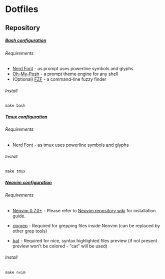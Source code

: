 # Dotfiles

## Repository

##### [Bash configuration](bash)

###### Requirements
- [Nerd Font](https://www.nerdfonts.com/) - as prompt uses powerline symbols and glyphs 
- [Oh-My-Posh](https://ohmyposh.dev/) - a prompt theme engine for any shell
- (Optional) [FZF](https://github.com/junegunn/fzf) - a command-line fuzzy finder 

###### Install
```
make bash
```

##### [Tmux configuration](tmux)

###### Requirements
- [Nerd Font](https://www.nerdfonts.com/) - as tmux uses powerline symbols and glyphs

###### Install
```
make tmux
```

##### [Neovim configuration](nvim)

###### Requirements
- [Neovim 0.7.0+](https://github.com/neovim/neovim) - Please refer to [Neovim repository wiki](https://github.com/neovim/neovim/wiki/Installing-Neovim) for installation guide.

- [ripgrep](https://github.com/BurntSushi/ripgrep) - Required for grepping files inside Neovim (can be replaced by other grep tools)

- [bat](https://github.com/sharkdp/bat) - Required for nice, syntax  highlighted files preview (if not present preview won't be colored - "cat" will be used)

###### Install
```
make nvim
```
